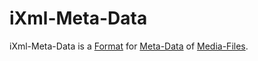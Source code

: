 # iXml-Meta-Data

iXml-Meta-Data is a [Format](60019.md) for [Meta-Data](60118.md) of [Media-Files](30000000.md).